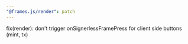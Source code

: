 ```yaml
---
"@frames.js/render": patch
---
```


fix(render): don't trigger onSignerlessFramePress for client side buttons (mint, tx)
